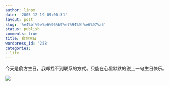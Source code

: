 ```yaml
---
author: linpx
date: '2005-12-19 09:00:31'
layout: post
slug: '%e4%bf%9e%e6%96%b9%e7%94%9f%e6%97%a5'
status: publish
comments: true
title: 俞方生日
wordpress_id: '258'
categories:
- life
---
```


今天是俞方生日，我却找不到联系的方式。只能在心里默默的说上一句生日快乐。

  
![](http://i30.photobucket.com/albums/c330/pennyg/A84.jpg)

